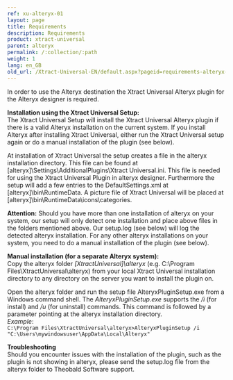 ```yaml
---
ref: xu-alteryx-01
layout: page
title: Requirements
description: Requirements
product: xtract-universal
parent: alteryx
permalink: /:collection/:path
weight: 1
lang: en_GB
old_url: /Xtract-Universal-EN/default.aspx?pageid=requirements-alteryx-en
---
```


In order to use the Alteryx destination the Xtract Universal Alteryx plugin for the Alteryx designer is required. 

**Installation using the Xtract Universal Setup:** <br>
The Xtract Universal Setup will install the Xtract Universal Alteryx plugin if there is a valid Alteryx installation on the current system.
If you install Alteryx after installing Xtract Universal, either run the Xtract Universal setup again or do a manual installation of the plugin (see below).

At installation of Xtract Universal the setup creates a file in the alteryx installation directory. This file can be found at [alteryx]\Settings\AdditionalPlugins\Xtract Universal.ini. This file is needed for using the Xtract Universal Plugin in alteryx designer. Furthermore the setup will add a few entries to the DefaultSettings.xml at [alteryx]\bin\RuntimeData. A picture file of Xtract Universal will be placed at [alteryx]\bin\RuntimeData\icons\categories.

**Attention:** Should you have more than one installation of alteryx on your system, our setup will only detect one installation and place above files in the folders mentioned above. Our setup.log  (see below) will log the detected alteryx installation. For any other alteryx installations on your system, you need to do a manual installation of the plugin (see below).

**Manual installation (for a separate Alteryx system):**<br>
Copy the alteryx folder *[XtractUniversal]\alteryx* (e.g. C:\Program Files\XtractUniversal\alteryx) from your local Xtract Universal installation directory to any directory on the server you want to install the plugin on. 

Open the alteryx folder and run the setup file AlteryxPluginSetup.exe from a Windows command shell. The *AlteryxPluginSetup.exe* supports the */i* (for install) and */u* (for uninstall) commands. This command is followed by a parameter pointing at the alteryx installation directory. <br>
*Example*: <br>
```C:\Program Files\XtractUniversal\alteryx>AlteryxPluginSetup /i "C:\Users\mywindowsuser\AppData\Local\Alteryx"```


**Troubleshooting**<br>
Should you encounter issues with the installation of the plugin, such as the plugin is not showing in alteryx, please send the setup.log file from the alteryx folder to Theobald Software support.